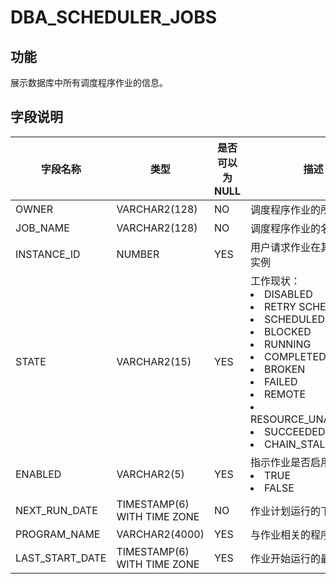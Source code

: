 # DBA_SCHEDULER_JOBS
## 功能
展示数据库中所有调度程序作业的信息。
## 字段说明

| 字段名称 | 类型 | 是否可以为 NULL | 描述 |
| --- | --- | --- | --- |
| OWNER | VARCHAR2(128) | NO | 调度程序作业的所有者 |
| JOB_NAME | VARCHAR2(128) | NO | 调度程序作业的名称 |
| INSTANCE_ID | NUMBER | YES | 用户请求作业在其上运行的实例 |
| STATE | VARCHAR2(15) | YES | 工作现状：<li>DISABLED<li>RETRY SCHEDULED<li>SCHEDULED<li>BLOCKED<li>RUNNING<li>COMPLETED<li>BROKEN<li>FAILED<li>REMOTE<li>RESOURCE_UNAVAILABLE<li>SUCCEEDED<li>CHAIN_STALLED |
| ENABLED | VARCHAR2(5) | YES | 指示作业是否启用：<li>TRUE<li>FALSE |
| NEXT_RUN_DATE | TIMESTAMP(6) WITH TIME ZONE | NO | 作业计划运行的下一个日期 |
| PROGRAM_NAME | VARCHAR2(4000) | YES | 与作业相关的程序名称 |
| LAST_START_DATE | TIMESTAMP(6) WITH TIME ZONE | YES | 作业开始运行的最后日期 |
